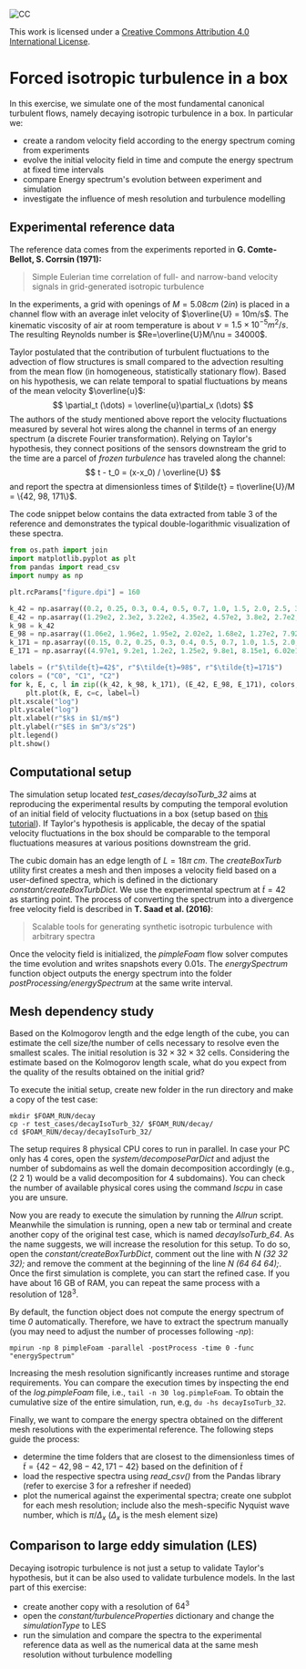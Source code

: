 ![CC](https://i.creativecommons.org/l/by/4.0/88x31.png)

This work is licensed under a [Creative Commons Attribution 4.0 International License](http://creativecommons.org/licenses/by/4.0/).

# Forced isotropic turbulence in a box

In this exercise, we simulate one of the most fundamental canonical turbulent flows, namely decaying isotropic turbulence in a box. In particular we:

- create a random velocity field according to the energy spectrum coming from experiments
- evolve the initial velocity field in time and compute the energy spectrum at fixed time intervals
- compare Energy spectrum's evolution between experiment and simulation
- investigate the influence of mesh resolution and turbulence modelling

## Experimental reference data

The reference data comes from the experiments reported in **G. Comte-Bellot, S. Corrsin (1971):**
> Simple Eulerian time correlation of full- and narrow-band velocity signals in grid-generated isotropic turbulence

In the experiments, a grid with openings of $M = 5.08 cm$ ($2in$) is placed in a channel flow with an average inlet velocity of $\overline{U} = 10m/s$. The kinematic viscosity of air at room temperature is about $\nu =1.5\times 10^{-5} m^2/s$. The resulting Reynolds number is $Re=\overline{U}M/\nu = 34000$.

Taylor postulated that the contribution of turbulent fluctuations to the advection of flow structures is small compared to the advection resulting from the mean flow (in homogeneous, statistically stationary flow). Based on his hypothesis, we can relate temporal to spatial fluctuations by means of the mean velocity $\overline{u}$:
$$
  \partial_t (\dots) = \overline{u}\partial_x (\dots)
$$
The authors of the study mentioned above report the velocity fluctuations measured by several hot wires along the channel in terms of an energy spectrum (a discrete Fourier transformation). Relying on Taylor's hypothesis, they connect positions of the sensors downstream the grid to the time are a parcel of *frozen turbulence* has traveled along the channel:
$$
  t - t_0 = (x-x_0) / \overline{U}
$$
and report the spectra at dimensionless times of $\tilde{t} = t\overline{U}/M = \{42, 98, 171\}$.

The code snippet below contains the data extracted from table 3 of the reference and demonstrates the typical double-logarithmic visualization of these spectra.

```Python
from os.path import join
import matplotlib.pyplot as plt
from pandas import read_csv
import numpy as np

plt.rcParams["figure.dpi"] = 160

k_42 = np.asarray((0.2, 0.25, 0.3, 0.4, 0.5, 0.7, 1.0, 1.5, 2.0, 2.5, 3.0, 4.0, 6.0, 8.0, 10.0, 12.5, 15.0, 17.5, 20.0)) * 100
E_42 = np.asarray((1.29e2, 2.3e2, 3.22e2, 4.35e2, 4.57e2, 3.8e2, 2.7e2, 1.68e2, 1.2e2, 8.9e1, 7.03e1, 4.7e1, 2.47e1, 1.26e1, 7.42, 3.96, 2.33, 1.34, 8.0e-1)) * 1.0e-6
k_98 = k_42
E_98 = np.asarray((1.06e2, 1.96e2, 1.95e2, 2.02e2, 1.68e2, 1.27e2, 7.92e1, 4.78e1, 3.46e1, 2.86e1, 2.31e1, 1.43e1, 5.95, 2.23, 9.0e-1, 3.63e-1, 1.62e-1, 6.6e-2, 3.3e-2)) * 1e-6
k_171 = np.asarray((0.15, 0.2, 0.25, 0.3, 0.4, 0.5, 0.7, 1.0, 1.5, 2.0, 2.5, 3.0, 4.0, 6.0, 8.0, 10.0, 12.5, 15.0)) * 100
E_171 = np.asarray((4.97e1, 9.2e1, 1.2e2, 1.25e2, 9.8e1, 8.15e1, 6.02e1, 3.94e1, 2.41e1, 1.65e1, 1.25e1, 9.12, 5.62, 1.69, 5.2e-1, 1.61e-1, 5.2e-2, 1.41e-2)) * 1e-6

labels = (r"$\tilde{t}=42$", r"$\tilde{t}=98$", r"$\tilde{t}=171$")
colors = ("C0", "C1", "C2")
for k, E, c, l in zip((k_42, k_98, k_171), (E_42, E_98, E_171), colors, labels):
    plt.plot(k, E, c=c, label=l)
plt.xscale("log")
plt.yscale("log")
plt.xlabel(r"$k$ in $1/m$")
plt.ylabel(r"$E$ in $m^3/s^2$")
plt.legend()
plt.show()
```

## Computational setup

The simulation setup located *test_cases/decayIsoTurb_32* aims at reproducing the experimental results by computing the temporal evolution of an initial field of velocity fluctuations in a box (setup based on [this tutorial](https://www.openfoam.com/documentation/guides/latest/doc/verification-validation-turbulent-decay-homogeneous-isotropic-turbulence.html)). If Taylor's hypothesis is applicable, the decay of the spatial velocity fluctuations in the box should be comparable to the temporal fluctuations measures at various positions downstream the grid.

The cubic domain has an edge length of $L=18\pi\ cm$. The *createBoxTurb* utility first creates a mesh and then imposes a velocity field based on a user-defined spectra, which is defined in the dictionary *constant/createBoxTurbDict*. We use the experimental spectrum at $\tilde{t}=42$ as starting point. The process of converting the spectrum into a divergence free velocity field is described in **T. Saad et al. (2016)**:
> Scalable tools for generating synthetic isotropic turbulence with arbitrary spectra

Once the velocity field is initialized, the *pimpleFoam* flow solver computes the time evolution and writes snapshots every $0.01s$. The *energySpectrum* function object outputs the energy spectrum into the folder *postProcessing/energySpectrum* at the same write interval.

## Mesh dependency study

Based on the Kolmogorov length and the edge length of the cube, you can estimate the cell size/the number of cells necessary to resolve even the smallest scales. The initial resolution is $32\times 32\times 32$ cells. Considering the estimate based on the Kolmogorov length scale, what do you expect from the quality of the results obtained on the initial grid?

To execute the initial setup, create new folder in the run directory and make a copy of the test case:
```
mkdir $FOAM_RUN/decay
cp -r test_cases/decayIsoTurb_32/ $FOAM_RUN/decay/
cd $FOAM_RUN/decay/decayIsoTurb_32/
```
The setup requires 8 physical CPU cores to run in parallel. In case your PC only has 4 cores, open the *system/decomposeParDict* and adjust the number of subdomains as well the domain decomposition accordingly (e.g., (2 2 1) would be a valid decomposition for 4 subdomains). You can check the number of available physical cores using the command *lscpu* in case you are unsure.

Now you are ready to execute the simulation by running the *Allrun* script. Meanwhile the simulation is running, open a new tab or terminal and create another copy of the original test case, which is named *decayIsoTurb_64*. As the name suggests, we will increase the resolution for this setup. To do so, open the *constant/createBoxTurbDict*, comment out the line with *N (32 32 32);* and remove the comment at the beginning of the line *N (64 64 64);*. Once the first simulation is complete, you can start the refined case. If you have about 16 GB of RAM, you can repeat the same process with a resolution of $128^3$.

By default, the function object does not compute the energy spectrum of time *0* automatically. Therefore, we have to extract the spectrum manually (you may need to adjust the number of processes following *-np*):

```
mpirun -np 8 pimpleFoam -parallel -postProcess -time 0 -func "energySpectrum"
```

Increasing the mesh resolution significantly increases runtime and storage requirements. You can compare the execution times by inspecting the end of the *log.pimpleFoam* file, i.e., `tail -n 30 log.pimpleFoam`. To obtain the cumulative size of the entire simulation, run, e.g,  `du -hs decayIsoTurb_32`.

Finally, we want to compare the energy spectra obtained on the different mesh resolutions with the experimental reference. The following steps guide the process:

- determine the time folders that are closest to the dimensionless times of $\tilde{t}=\{42-42, 98-42, 171-42\}$ based on the definition of $\tilde{t}$
- load the respective spectra using *read_csv()* from the Pandas library (refer to exercise 3 for a refresher if needed)
- plot the numerical against the experimental spectra; create one subplot for each mesh resolution; include also the mesh-specific Nyquist wave number, which is $\pi/\Delta_x$ ($\Delta_x$ is the mesh element size)

## Comparison to large eddy simulation (LES)

Decaying isotropic turbulence is not just a setup to validate Taylor's hypothesis, but it can be also used to validate turbulence models. In the last part of this exercise:

- create another copy with a resolution of $64^3$
- open the *constant/turbulenceProperties* dictionary and change the *simulationType* to LES
- run the simulation and compare the spectra to the experimental reference data as well as the numerical data at the same mesh resolution without turbulence modelling

